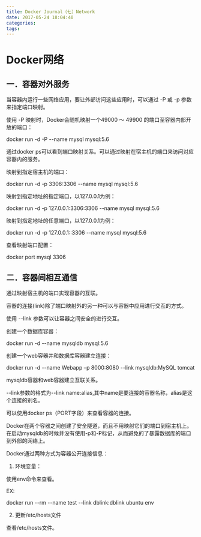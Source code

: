 ```yaml
---
title: Docker Journal（七）Network
date: 2017-05-24 18:04:40
categories:
tags:
---
```


# Docker网络
## 一．容器对外服务



当容器内运行一些网络应用，要让外部访问这些应用时，可以通过 -P 或 -p 参数来指定端口映射。

使用 -P 映射时，Docker会随机映射一个49000 ～ 49900 的端口至容器内部开放的端口：

docker run -d -P --name mysql mysql:5.6

通过docker ps可以看到端口映射关系。可以通过映射在宿主机的端口来访问对应容器内的服务。



映射到指定宿主机的端口：

docker run -d -p 3306:3306 --name mysql mysql:5.6



映射到指定地址的指定端口，以127.0.0.1为例：

docker run -d -p 127.0.0.1:3306:3306 --name mysql mysql:5.6



映射到指定地址的任意端口，以127.0.0.1为例：

docker run -d -p 127.0.0.1::3306 --name mysql mysql:5.6

查看映射端口配置：

docker port mysql 3306



## 二．容器间相互通信

通过映射宿主机的端口实现容器的互联。



容器的连接(link)除了端口映射外的另一种可以与容器中应用进行交互的方式。



使用 --link 参数可以让容器之间安全的进行交互。

创建一个数据库容器：

docker run -d --name mysqldb mysql:5.6

创建一个web容器并和数据库容器建立连接：

docker run -d --name Webapp –p 8000:8080 --link mysqldb:MySQL tomcat

mysqldb容器和web容器建立互联关系。

--link参数的格式为--link name:alias,其中name是要连接的容器名称，alias是这个连接的别名。

可以使用docker ps（PORT字段）来查看容器的连接。

Docker在两个容器之间创建了安全隧道，而且不用映射它们的端口到宿主机上。在启动mysqldb的时候并没有使用-p和-P标记，从而避免的了暴露数据库的端口到外部的网络上。

Docker通过两种方式为容器公开连接信息：

1. 环境变量：

使用env命令来查看。

EX:

docker run --rm --name test --link dblink:dblink ubuntu env

2. 更新/etc/hosts文件

查看/etc/hosts文件。